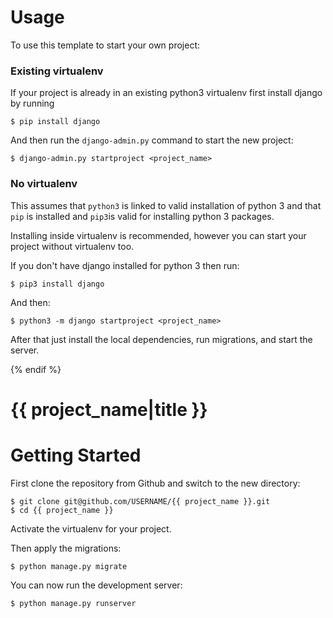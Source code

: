# Usage

To use this template to start your own project:

### Existing virtualenv

If your project is already in an existing python3 virtualenv first install django by running

    $ pip install django
    
And then run the `django-admin.py` command to start the new project:

    $ django-admin.py startproject <project_name>
      
### No virtualenv

This assumes that `python3` is linked to valid installation of python 3 and that `pip` is installed and `pip3`is valid
for installing python 3 packages.

Installing inside virtualenv is recommended, however you can start your project without virtualenv too.

If you don't have django installed for python 3 then run:

    $ pip3 install django
    
And then:

    $ python3 -m django startproject <project_name>
      
      
After that just install the local dependencies, run migrations, and start the server.

{% endif %}

# {{ project_name|title }}

# Getting Started

First clone the repository from Github and switch to the new directory:

    $ git clone git@github.com/USERNAME/{{ project_name }}.git
    $ cd {{ project_name }}
    
Activate the virtualenv for your project.
       
Then apply the migrations:

    $ python manage.py migrate
    

You can now run the development server:

    $ python manage.py runserver
